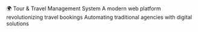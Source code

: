 🌍 Tour & Travel Management System
A modern web platform revolutionizing travel bookings
Automating traditional agencies with digital solutions
